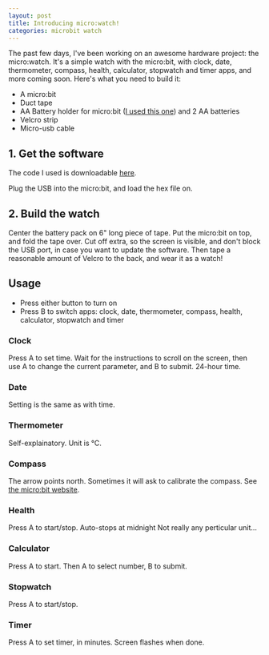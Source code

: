 ```yaml
---
layout: post
title: Introducing micro:watch!
categories: microbit watch
---
```

The past few days, I've been working on an awesome hardware project: the micro:watch. It's a simple watch with the micro:bit, with clock, date, thermometer, compass, health, calculator, stopwatch and timer apps, and more coming soon. Here's what you need to build it:
* A micro:bit
* Duct tape
* AA Battery holder for micro:bit ([I used this one](https://www.sparkfun.com/products/14299)) and 2 AA batteries
* Velcro strip
* Micro-usb cable

## 1. Get the software

The code I used is downloadable [here](https://github.com/kyleplo/micro-watch/archive/master.zip).

Plug the USB into the micro:bit, and load the hex file on.

## 2. Build the watch

Center the battery pack on 6" long piece of tape. Put the micro:bit on top, and fold the tape over. Cut off extra, so the screen is visible, and don't block the USB port, in case you want to update the software. Then tape a reasonable amount of Velcro to the back, and wear it as a watch!

## Usage

* Press either button to turn on
* Press B to switch apps: clock, date, thermometer, compass, health, calculator, stopwatch and timer
### Clock

Press A to set time. Wait for the instructions to scroll on the screen, then use A to change the current parameter, and B to submit. 24-hour time.
### Date

Setting is the same as with time.
### Thermometer

Self-explainatory. Unit is °C.
### Compass

The arrow points north. Sometimes it will ask to calibrate the compass. See [the micro:bit website](https://support.microbit.org/support/solutions/articles/19000008874).
### Health

Press A to start/stop. Auto-stops at midnight Not really any perticular unit...
### Calculator

Press A to start. Then A to select number, B to submit.
### Stopwatch

Press A to start/stop.
### Timer

Press A to set timer, in minutes. Screen flashes when done.
